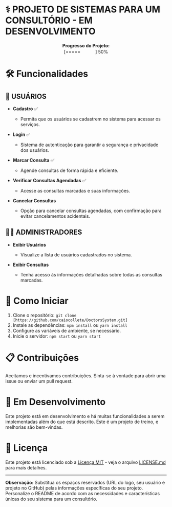 # ⚕️ PROJETO DE SISTEMAS PARA UM CONSULTÓRIO - EM DESENVOLVIMENTO

<div align="center">
    <p><strong>Progresso do Projeto:</strong><br>[===== ㅤㅤㅤ ] 50%</p>
</div>

# 🛠️ Funcionalidades

## 🧑 USUÁRIOS
- **Cadastro** ✅
    - Permita que os usuários se cadastrem no sistema para acessar os serviços.

- **Login** ✅
    - Sistema de autenticação para garantir a segurança e privacidade dos usuários.

- **Marcar Consulta** ✅
    - Agende consultas de forma rápida e eficiente.

- **Verificar Consultas Agendadas** ✅
    - Acesse as consultas marcadas e suas informações.

- **Cancelar Consultas**
    - Opção para cancelar consultas agendadas, com confirmação para evitar cancelamentos acidentais.

## 🧑‍⚕️ ADMINISTRADORES
- **Exibir Usuários**
    - Visualize a lista de usuários cadastrados no sistema.

- **Exibir Consultas**
    - Tenha acesso às informações detalhadas sobre todas as consultas marcadas.

# 🚀 Como Iniciar

1. Clone o repositório: `git clone [https://github.com/caiocollete/DoctorsSystem.git]`
2. Instale as dependências: `npm install` ou `yarn install`
3. Configure as variáveis de ambiente, se necessário.
4. Inicie o servidor: `npm start` ou `yarn start`

# 📋 Contribuições

Aceitamos e incentivamos contribuições. Sinta-se à vontade para abrir uma issue ou enviar um pull request.

# 🚧 Em Desenvolvimento

Este projeto está em desenvolvimento e há muitas funcionalidades a serem implementadas além do que está descrito. Este é um projeto de treino, e melhorias são bem-vindas.

# 📝 Licença

Este projeto está licenciado sob a [Licença MIT](https://opensource.org/licenses/MIT) - veja o arquivo [LICENSE.md](LICENSE.md) para mais detalhes.

---

**Observação:** Substitua os espaços reservados (URL do logo, seu usuário e projeto no GitHub) pelas informações específicas do seu projeto. Personalize o README de acordo com as necessidades e características únicas do seu sistema para um consultório.
